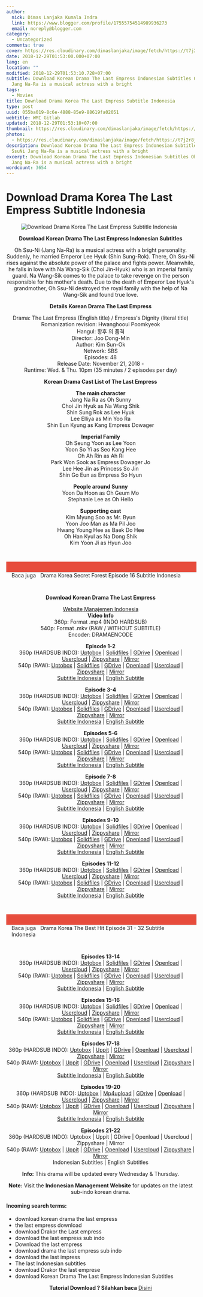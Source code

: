 ```yaml
---
author:
  nick: Dimas Lanjaka Kumala Indra
  link: https://www.blogger.com/profile/17555754514989936273
  email: noreply@blogger.com
category:
  - Uncategorized
comments: true
cover: https://res.cloudinary.com/dimaslanjaka/image/fetch/https://t7j2r8j8.stackpathcdn.com/wp-content/uploads/2018/11/Download-Drama-Korea-The-Last-Empress-Subtitle-Indonesia-678x381.jpg
date: 2018-12-29T01:53:00.000+07:00
lang: en
location: ""
modified: 2018-12-29T01:53:10.728+07:00
subtitle: Download Korean Drama The Last Empress Indonesian Subtitles Oh SsuNi
  Jang Na-Ra is a musical actress with a bright
tags:
  - Movies
title: Download Drama Korea The Last Empress Subtitle Indonesia
type: post
uuid: 055ba019-8c6e-4888-85e9-88619fa02051
webtitle: WMI Gitlab
updated: 2018-12-29T01:53:10+07:00
thumbnail: https://res.cloudinary.com/dimaslanjaka/image/fetch/https://t7j2r8j8.stackpathcdn.com/wp-content/uploads/2018/11/Download-Drama-Korea-The-Last-Empress-Subtitle-Indonesia-678x381.jpg
photos:
  - https://res.cloudinary.com/dimaslanjaka/image/fetch/https://t7j2r8j8.stackpathcdn.com/wp-content/uploads/2018/11/Download-Drama-Korea-The-Last-Empress-Subtitle-Indonesia-678x381.jpg
description: Download Korean Drama The Last Empress Indonesian Subtitles Oh
  SsuNi Jang Na-Ra is a musical actress with a bright
excerpt: Download Korean Drama The Last Empress Indonesian Subtitles Oh SsuNi
  Jang Na-Ra is a musical actress with a bright
wordcount: 3654
---
```


<h1 for="title" class="notranslate">Download Drama Korea The Last Empress Subtitle Indonesia</h1>  <div>  <div class="entry-content clearfix">  <figure class="entry-thumbnail"><img src="https://res.cloudinary.com/dimaslanjaka/image/fetch/https://t7j2r8j8.stackpathcdn.com/wp-content/uploads/2018/11/Download-Drama-Korea-The-Last-Empress-Subtitle-Indonesia-678x381.jpg" alt="Download Drama Korea The Last Empress Subtitle Indonesia" title="Download Korean Drama The Last Empress Indonesian Subtitles" class="notranslate"></figure><p style="text-align: center;"> <span class="notranslate"> <strong>Download Korean Drama The Last Empress Indonesian Subtitles</strong></span> </p>  <p style="text-align: center;"> <span class="notranslate"> Oh Ssu-Ni (Jang Na-Ra) is a musical actress with a bright personality.</span> <span class="notranslate"> Suddenly, he married Emperor Lee Hyuk (Shin Sung-Rok).</span> <span class="notranslate"> There, Oh Ssu-Ni rises against the absolute power of the palace and fights power.</span> <span class="notranslate"> Meanwhile, he falls in love with Na Wang-Sik (Choi Jin-Hyuk) who is an imperial family guard.</span> <span class="notranslate"> Na Wang-Sik comes to the palace to take revenge on the person responsible for his mother's death.</span> <span class="notranslate"> Due to the death of Emperor Lee Hyuk's grandmother, Oh Ssu-Ni destroyed the royal family with the help of Na Wang-Sik and found true love.</span> </p>  <p style="text-align: center;"> <span class="notranslate"> <strong>Details Korean Drama The Last Empress</strong></span> </p>  <p style="text-align: center;"> <span class="notranslate"> Drama: The Last Empress (English title) / Empress's Dignity (literal title)</span> <br><span class="notranslate"> Romanization revision: Hwanghooui Poomkyeok</span> <br><span class="notranslate"> Hangul: 황후 의 품격</span> <br><span class="notranslate"> Director: Joo Dong-Min</span> <br><span class="notranslate"> Author: Kim Sun-Ok</span> <br><span class="notranslate"> Network: SBS</span> <br><span class="notranslate"> Episodes: 48</span> <br><span class="notranslate"> Release Date: November 21, 2018 -</span> <br><span class="notranslate"> Runtime: Wed.</span> <span class="notranslate"> &amp; Thu.</span> <span class="notranslate"> 10pm (35 minutes / 2 episodes per day)</span> </p>  <p style="text-align: center;"> <span class="notranslate"> <strong>Korean Drama Cast List of The Last Empress</strong></span> </p>  <p style="text-align: center;"> <span class="notranslate"> <strong>The main character</strong></span> <br><span class="notranslate"> Jang Na Ra as Oh Sunny</span> <br><span class="notranslate"> Choi Jin Hyuk as Na Wang Shik</span> <br><span class="notranslate"> Shin Sung Rok as Lee Hyuk</span> <br><span class="notranslate"> Lee Elliya as Min Yoo Ra</span> <br><span class="notranslate"> Shin Eun Kyung as Kang Empress Dowager</span> </p>  <p style="text-align: center;"> <span class="notranslate"> <strong>Imperial Family</strong></span> <br><span class="notranslate"> Oh Seung Yoon as Lee Yoon</span> <br><span class="notranslate"> Yoon So Yi as Seo Kang Hee</span> <br><span class="notranslate"> Oh Ah Rin as Ah Ri</span> <br><span class="notranslate"> Park Won Sook as Empress Dowager Jo</span> <br><span class="notranslate"> Lee Hee Jin as Princess So Jin</span> <br><span class="notranslate"> Shin Go Eun as Empress So Hyun</span> </p>  <p style="text-align: center;"> <span class="notranslate"> <strong>People around Sunny</strong></span> <br><span class="notranslate"> Yoon Da Hoon as Oh Geum Mo</span> <br><span class="notranslate"> Stephanie Lee as Oh Hello</span> </p>  <p style="text-align: center;"> <span class="notranslate"> <strong>Supporting cast</strong></span> <br><span class="notranslate"> Kim Myung Soo as Mr. Byun</span> <br><span class="notranslate"> Yoon Joo Man as Ma Pil Joo</span> <br><span class="notranslate"> Hwang Young Hee as Baek Do Hee</span> <br><span class="notranslate"> Oh Han Kyul as Na Dong Shik</span> <br><span class="notranslate"> Kim Yoon Ji as Hyun Joo</span> </p>  <div style="clear:both; margin-top:3em; margin-bottom:3em;" class="notranslate"> <a href="//webmanajemen.com/page/safelink.html?url=aHR0cHM6Ly93ZWItbWFuYWplbWVuLmJsb2dzcG90LmNvbS9wL3NlYXJjaC5odG1sP3E9ZHJhbWElMjBrb3JlYSUyMHNlY3JldCUyMGZvcmVzdA==" target="_blank" class="notranslate u6d2f4d93ee3c97fb61f90dcb6b7e2423" data-wpel-link="internal" rel="nofollow noopener"></a> <style>.u6d2f4d93ee3c97fb61f90dcb6b7e2423{padding:0;margin:0;padding-top:1em!important;padding-bottom:1em!important;width:100%;display:block;font-weight:700;background-color:#E74C3C;border:0!important;border-left:4px solid #E74C3C!important;box-shadow:0 1px 2px rgba(0,0,0,.17);-moz-box-shadow:0 1px 2px rgba(0,0,0,.17);-o-box-shadow:0 1px 2px rgba(0,0,0,.17);-webkit-box-shadow:0 1px 2px rgba(0,0,0,.17);text-decoration:none}.u6d2f4d93ee3c97fb61f90dcb6b7e2423:active,.u6d2f4d93ee3c97fb61f90dcb6b7e2423:hover{opacity:1;transition:opacity 250ms;webkit-transition:opacity 250ms;text-decoration:none}.u6d2f4d93ee3c97fb61f90dcb6b7e2423{transition:background-color 250ms;webkit-transition:background-color 250ms;opacity:1;transition:opacity 250ms;webkit-transition:opacity 250ms}.u6d2f4d93ee3c97fb61f90dcb6b7e2423 .ctaText{font-weight:700;color:#000;text-decoration:none;font-size:16px}.u6d2f4d93ee3c97fb61f90dcb6b7e2423 .postTitle{color:#ECF0F1;text-decoration:underline!important;font-size:16px}.u6d2f4d93ee3c97fb61f90dcb6b7e2423:hover .postTitle{text-decoration:underline!important}</style>  <div style="padding-left:1em; padding-right:1em;" class="notranslate"> <span class="notranslate ctaText">Baca juga</span> &nbsp; <span class="notranslate postTitle">Drama Korea Secret Forest Episode 16 Subtitle Indonesia</span> </div>  </div>  <p style="text-align: center;"> <span class="notranslate"> <strong>Download Korean Drama The Last Empress</strong></span> </p>  <p style="text-align: center;"> <a href="//webmanajemen.com/page/safelink.html?url=aHR0cHM6Ly93ZWItbWFuYWplbWVuLmJsb2dzcG90LmNvbS9wL3NlYXJjaC5odG1sP3E9" data-wpel-link="internal" class="notranslate" target="_blank" rel="nofollow noopener">Website Manajemen Indonesia</a> <br><span class="notranslate"> <strong>Video Info</strong></span> <br><span class="notranslate"> 360p: Format .mp4 (INDO HARDSUB)</span> <br><span class="notranslate"> 540p: Format .mkv (RAW / WITHOUT SUBTITLE)</span> <br><span class="notranslate"> Encoder: DRAMAENCODE</span> </p>  <p style="text-align: center;"> <span class="notranslate"> <strong>Episode 1-2</strong></span> <strong><br></strong> <span class="notranslate"> 360p (HARDSUB INDO): <a href="//webmanajemen.com/page/safelink.html?url=aHR0cHM6Ly91cHRvYm94LmNvbS8ycThzcDh5cTcwcjQ=" data-wpel-link="external" target="_blank" rel="nofollow noopener" class="notranslate">Uptobox</a> |</span> <span class="notranslate"> <a href="//webmanajemen.com/page/safelink.html?url=aHR0cDovL3d3dy5zb2xpZGZpbGVzLmNvbS92L05hamFrM0JZM01aWjc=" data-wpel-link="external" target="_blank" rel="nofollow noopener" class="notranslate">Solidfiles</a> |</span> <span class="notranslate"> <a href="//webmanajemen.com/page/safelink.html?url=aHR0cHM6Ly9kcml2ZS5nb29nbGUuY29tL3VjP2lkPTFrZllVUlIzcy1UTURkNjIxZWpaTjNOdDc0Nkp1NG9xaCZleHBvcnQ9ZG93bmxvYWQ=" data-wpel-link="external" target="_blank" rel="nofollow noopener" class="notranslate">GDrive</a> |</span> <span class="notranslate"> <a href="" data-wpel-link="external" target="_blank" rel="nofollow noopener noreferrer" class="notranslate">Openload</a> |</span> <span class="notranslate"> <a href="//webmanajemen.com/page/safelink.html?url=aHR0cHM6Ly91c2Vyc2Nsb3VkLmNvbS95bWRwZWhjMXNzNWQ=" data-wpel-link="external" target="_blank" rel="nofollow noopener" class="notranslate">Usercloud</a> |</span> <span class="notranslate"> <a href="//webmanajemen.com/page/safelink.html?url=aHR0cHM6Ly93d3c2OC56aXBweXNoYXJlLmNvbS92LzNJUWR2RnF5L2ZpbGUuaHRtbA==" data-wpel-link="external" target="_blank" rel="nofollow noopener" class="notranslate">Zippyshare</a> |</span> <a href="//webmanajemen.com/page/safelink.html?url=aHR0cHM6Ly9taXJyb3JhY2UuY29tL20vMjl1OXg=" data-wpel-link="external" target="_blank" rel="nofollow noopener" class="notranslate">Mirror</a> <br><span class="notranslate"> 540p (RAW): <a href="//webmanajemen.com/page/safelink.html?url=aHR0cHM6Ly91cHRvYm94LmNvbS92eG5jNG0xYno5bWM=" data-wpel-link="external" target="_blank" rel="nofollow noopener" class="notranslate">Uptobox</a> |</span> <span class="notranslate"> <a href="//webmanajemen.com/page/safelink.html?url=aHR0cDovL3d3dy5zb2xpZGZpbGVzLmNvbS92LzJHWnI3eWF4TndwREs=" data-wpel-link="external" target="_blank" rel="nofollow noopener" class="notranslate">Solidfiles</a> |</span> <span class="notranslate"> <a href="//webmanajemen.com/page/safelink.html?url=aHR0cHM6Ly9kcml2ZS5nb29nbGUuY29tL3VjP2lkPTFBV0JFTzR5d1pQVjVWcW9QNTZQVnhWWFBMeS0wMG80TiZleHBvcnQ9ZG93bmxvYWQ=" data-wpel-link="external" target="_blank" rel="nofollow noopener" class="notranslate">GDrive</a> |</span> <span class="notranslate"> <a href="" data-wpel-link="external" target="_blank" rel="nofollow noopener noreferrer" class="notranslate">Openload</a> |</span> <span class="notranslate"> <a href="//webmanajemen.com/page/safelink.html?url=aHR0cHM6Ly91c2Vyc2Nsb3VkLmNvbS9wemg5eGM5eXhzMmo=" data-wpel-link="external" target="_blank" rel="nofollow noopener" class="notranslate">Usercloud</a> |</span> <span class="notranslate"> <a href="//webmanajemen.com/page/safelink.html?url=aHR0cHM6Ly93d3c1NC56aXBweXNoYXJlLmNvbS92L05EWEVJd1Q0L2ZpbGUuaHRtbA==" data-wpel-link="external" target="_blank" rel="nofollow noopener" class="notranslate">Zippyshare</a> |</span> <a href="//webmanajemen.com/page/safelink.html?url=aHR0cHM6Ly9taXJyb3JhY2UuY29tL20vMlBxcm8=" data-wpel-link="external" target="_blank" rel="nofollow noopener" class="notranslate">Mirror</a> <br><span class="notranslate"> <a href="//webmanajemen.com/page/safelink.html?url=aHR0cHM6Ly9zdWJzY2VuZS5jb20vc3VidGl0bGVzL3RoZS1sYXN0LWVtcHJlc3MtZW1wcmVzcy1kaWduaXR5LWh3YW5naG9vdWktcG9vbWt5ZW9rL2luZG9uZXNpYW4vMTg4NjIzNg==" data-wpel-link="external" target="_blank" rel="nofollow noopener" class="notranslate">Subtitle Indonesia</a> |</span> <a href="//webmanajemen.com/page/safelink.html?url=aHR0cHM6Ly9zdWJzY2VuZS5jb20vc3VidGl0bGVzL3RoZS1sYXN0LWVtcHJlc3MtZW1wcmVzcy1kaWduaXR5LWh3YW5naG9vdWktcG9vbWt5ZW9rL2VuZ2xpc2gvMTg4NTkzOQ==" data-wpel-link="external" target="_blank" rel="nofollow noopener" class="notranslate">English Subtitle</a> </p>  <p style="text-align: center;"> <span class="notranslate"> <strong>Episode 3-4</strong></span> <strong><br></strong> <span class="notranslate"> 360p (HARDSUB INDO): <a href="//webmanajemen.com/page/safelink.html?url=aHR0cHM6Ly91cHRvYm94LmNvbS9lZW13ZDV0NXBuanA=" data-wpel-link="external" target="_blank" rel="nofollow noopener" class="notranslate">Uptobox</a> |</span> <span class="notranslate"> <a href="//webmanajemen.com/page/safelink.html?url=aHR0cDovL3d3dy5zb2xpZGZpbGVzLmNvbS92L1ZCNEtkZFpwNEJnNGo=" data-wpel-link="external" target="_blank" rel="nofollow noopener" class="notranslate">Solidfiles</a> |</span> <span class="notranslate"> <a href="//webmanajemen.com/page/safelink.html?url=aHR0cHM6Ly9kcml2ZS5nb29nbGUuY29tL3VjP2lkPTFHS015QVlHS21PQk90U0dFazNQR2xFdEhLUUx3czltRiZleHBvcnQ9ZG93bmxvYWQ=" data-wpel-link="external" target="_blank" rel="nofollow noopener" class="notranslate">GDrive</a> |</span> <span class="notranslate"> <a href="" data-wpel-link="external" target="_blank" rel="nofollow noopener noreferrer" class="notranslate">Openload</a> |</span> <span class="notranslate"> <a href="//webmanajemen.com/page/safelink.html?url=aHR0cHM6Ly91c2Vyc2Nsb3VkLmNvbS9uZWc3ZG1tZXMwdm0=" data-wpel-link="external" target="_blank" rel="nofollow noopener" class="notranslate">Usercloud</a> |</span> <span class="notranslate"> <a href="//webmanajemen.com/page/safelink.html?url=aHR0cHM6Ly93d3c1Ni56aXBweXNoYXJlLmNvbS92L0dIREl5cUV4L2ZpbGUuaHRtbA==" data-wpel-link="external" target="_blank" rel="nofollow noopener" class="notranslate">Zippyshare</a> |</span> <a href="//webmanajemen.com/page/safelink.html?url=aHR0cHM6Ly9taXJyb3JhY2UuY29tL20vMXR4M3Y=" data-wpel-link="external" target="_blank" rel="nofollow noopener" class="notranslate">Mirror</a> <br><span class="notranslate"> 540p (RAW): <a href="//webmanajemen.com/page/safelink.html?url=aHR0cHM6Ly91cHRvYm94LmNvbS95dmtjamdwdmhraTI=" data-wpel-link="external" target="_blank" rel="nofollow noopener" class="notranslate">Uptobox</a> |</span> <span class="notranslate"> <a href="//webmanajemen.com/page/safelink.html?url=aHR0cDovL3d3dy5zb2xpZGZpbGVzLmNvbS92L1JLaktQbXFnYVZQR1k=" data-wpel-link="external" target="_blank" rel="nofollow noopener" class="notranslate">Solidfiles</a> |</span> <span class="notranslate"> <a href="//webmanajemen.com/page/safelink.html?url=aHR0cHM6Ly9kcml2ZS5nb29nbGUuY29tL3VjP2lkPTFCNGNmSmJjeEtSWVZyX3pKSlphTDNLcU91dV9ZdWVEYiZleHBvcnQ9ZG93bmxvYWQ=" data-wpel-link="external" target="_blank" rel="nofollow noopener" class="notranslate">GDrive</a> |</span> <span class="notranslate"> <a href="" data-wpel-link="external" target="_blank" rel="nofollow noopener noreferrer" class="notranslate">Openload</a> |</span> <span class="notranslate"> <a href="//webmanajemen.com/page/safelink.html?url=aHR0cHM6Ly91c2Vyc2Nsb3VkLmNvbS8wdjh4MHV4Y3Jtb2s=" data-wpel-link="external" target="_blank" rel="nofollow noopener" class="notranslate">Usercloud</a> |</span> <span class="notranslate"> <a href="//webmanajemen.com/page/safelink.html?url=aHR0cHM6Ly93d3c4Ni56aXBweXNoYXJlLmNvbS92L1JvNzhLTmtYL2ZpbGUuaHRtbA==" data-wpel-link="external" target="_blank" rel="nofollow noopener" class="notranslate">Zippyshare</a> |</span> <a href="//webmanajemen.com/page/safelink.html?url=aHR0cHM6Ly9taXJyb3JhY2UuY29tL20vMjl1NWY=" data-wpel-link="external" target="_blank" rel="nofollow noopener" class="notranslate">Mirror</a> <br><span class="notranslate"> <a href="//webmanajemen.com/page/safelink.html?url=aHR0cHM6Ly9zdWJzY2VuZS5jb20vc3VidGl0bGVzL3RoZS1sYXN0LWVtcHJlc3MtZW1wcmVzcy1kaWduaXR5LWh3YW5naG9vdWktcG9vbWt5ZW9rL2luZG9uZXNpYW4vMTg4NjgwOA==" data-wpel-link="external" target="_blank" rel="nofollow noopener" class="notranslate">Subtitle Indonesia</a> |</span> <a href="//webmanajemen.com/page/safelink.html?url=aHR0cHM6Ly9zdWJzY2VuZS5jb20vc3VidGl0bGVzL3RoZS1sYXN0LWVtcHJlc3MtZW1wcmVzcy1kaWduaXR5LWh3YW5naG9vdWktcG9vbWt5ZW9rL2VuZ2xpc2gvMTg4NjQ3MQ==" data-wpel-link="external" target="_blank" rel="nofollow noopener" class="notranslate">English Subtitle</a> </p>  <p style="text-align: center;"> <span class="notranslate"> <strong>Episodes 5-6</strong></span> <strong><br></strong> <span class="notranslate"> 360p (HARDSUB INDO): <a href="//webmanajemen.com/page/safelink.html?url=aHR0cHM6Ly91cHRvYm94LmNvbS9ubTllazY2aTc0NGM=" data-wpel-link="external" target="_blank" rel="nofollow noopener" class="notranslate">Uptobox</a> |</span> <span class="notranslate"> <a href="//webmanajemen.com/page/safelink.html?url=aHR0cDovL3d3dy5zb2xpZGZpbGVzLmNvbS92L0Fud1Y1ODUzYTZNM0Q=" data-wpel-link="external" target="_blank" rel="nofollow noopener" class="notranslate">Solidfiles</a> |</span> <span class="notranslate"> <a href="//webmanajemen.com/page/safelink.html?url=aHR0cHM6Ly9kcml2ZS5nb29nbGUuY29tL3VjP2lkPTFIaC1sSW9jbGktdnRuSjB1aUZONDR1a1dPN3BfMTlNbSZleHBvcnQ9ZG93bmxvYWQ=" data-wpel-link="external" target="_blank" rel="nofollow noopener" class="notranslate">GDrive</a> |</span> <span class="notranslate"> <a href="" data-wpel-link="external" target="_blank" rel="nofollow noopener noreferrer" class="notranslate">Openload</a> |</span> <span class="notranslate"> <a href="//webmanajemen.com/page/safelink.html?url=aHR0cHM6Ly91c2Vyc2Nsb3VkLmNvbS9tdnFxa2RtMHA4aWY=" data-wpel-link="external" target="_blank" rel="nofollow noopener" class="notranslate">Usercloud</a> |</span> <span class="notranslate"> <a href="//webmanajemen.com/page/safelink.html?url=aHR0cHM6Ly93d3c2Mi56aXBweXNoYXJlLmNvbS92L0lseVpVempPL2ZpbGUuaHRtbA==" data-wpel-link="external" target="_blank" rel="nofollow noopener" class="notranslate">Zippyshare</a> |</span> <a href="//webmanajemen.com/page/safelink.html?url=aHR0cHM6Ly9taXJyb3JhY2UuY29tL20vNFJxNUM=" data-wpel-link="external" target="_blank" rel="nofollow noopener" class="notranslate">Mirror</a> <br><span class="notranslate"> 540p (RAW): <a href="//webmanajemen.com/page/safelink.html?url=aHR0cHM6Ly91cHRvYm94LmNvbS9oenB2dWY1a2VvcW0=" data-wpel-link="external" target="_blank" rel="nofollow noopener" class="notranslate">Uptobox</a> |</span> <span class="notranslate"> <a href="//webmanajemen.com/page/safelink.html?url=aHR0cDovL3d3dy5zb2xpZGZpbGVzLmNvbS92L2U4UmVMWmU1YWtENUI=" data-wpel-link="external" target="_blank" rel="nofollow noopener" class="notranslate">Solidfiles</a> |</span> <span class="notranslate"> <a href="//webmanajemen.com/page/safelink.html?url=aHR0cHM6Ly9kcml2ZS5nb29nbGUuY29tL3VjP2lkPTFYZWZTT0NoSThwWVRIT3R4RUN2UlZJdW1YcS1KV2hlaCZleHBvcnQ9ZG93bmxvYWQ=" data-wpel-link="external" target="_blank" rel="nofollow noopener" class="notranslate">GDrive</a> |</span> <span class="notranslate"> <a href="" data-wpel-link="external" target="_blank" rel="nofollow noopener noreferrer" class="notranslate">Openload</a> |</span> <span class="notranslate"> <a href="//webmanajemen.com/page/safelink.html?url=aHR0cHM6Ly91c2Vyc2Nsb3VkLmNvbS85bjA0YmIzeWV5Nm4=" data-wpel-link="external" target="_blank" rel="nofollow noopener" class="notranslate">Usercloud</a> |</span> <span class="notranslate"> <a href="//webmanajemen.com/page/safelink.html?url=aHR0cHM6Ly93d3cyMy56aXBweXNoYXJlLmNvbS92L3RFcFhnZVE4L2ZpbGUuaHRtbA==" data-wpel-link="external" target="_blank" rel="nofollow noopener" class="notranslate">Zippyshare</a> |</span> <a href="//webmanajemen.com/page/safelink.html?url=aHR0cHM6Ly9taXJyb3JhY2UuY29tL20vM3Z1aGc=" data-wpel-link="external" target="_blank" rel="nofollow noopener" class="notranslate">Mirror</a> <br><span class="notranslate"> <a href="//webmanajemen.com/page/safelink.html?url=aHR0cHM6Ly9zdWJzY2VuZS5jb20vc3VidGl0bGVzL3RoZS1sYXN0LWVtcHJlc3MtZW1wcmVzcy1kaWduaXR5LWh3YW5naG9vdWktcG9vbWt5ZW9rL2luZG9uZXNpYW4vMTg5MDI0OQ==" data-wpel-link="external" target="_blank" rel="nofollow noopener" class="notranslate">Subtitle Indonesia</a> |</span> <a href="//webmanajemen.com/page/safelink.html?url=aHR0cHM6Ly9zdWJzY2VuZS5jb20vc3VidGl0bGVzL3RoZS1sYXN0LWVtcHJlc3MtZW1wcmVzcy1kaWduaXR5LWh3YW5naG9vdWktcG9vbWt5ZW9rL2VuZ2xpc2gvMTg4OTk2OQ==" data-wpel-link="external" target="_blank" rel="nofollow noopener" class="notranslate">English Subtitle</a> </p>  <p style="text-align: center;"> <span class="notranslate"> <strong>Episode 7-8</strong></span> <strong><br></strong> <span class="notranslate"> 360p (HARDSUB INDO): <a href="//webmanajemen.com/page/safelink.html?url=aHR0cHM6Ly91cHRvYm94LmNvbS85bWlsOXRndnQ5MTA=" data-wpel-link="external" target="_blank" rel="nofollow noopener" class="notranslate">Uptobox</a> |</span> <span class="notranslate"> <a href="//webmanajemen.com/page/safelink.html?url=aHR0cDovL3d3dy5zb2xpZGZpbGVzLmNvbS92L3ZEcGR5QVhldmVuTHo=" data-wpel-link="external" target="_blank" rel="nofollow noopener" class="notranslate">Solidfiles</a> |</span> <span class="notranslate"> <a href="//webmanajemen.com/page/safelink.html?url=aHR0cHM6Ly9kcml2ZS5nb29nbGUuY29tL3VjP2lkPTFJVVZaSUJyQjVfVEpZZnZJYTBpWUczTFV4OXFCR1Z5eiZleHBvcnQ9ZG93bmxvYWQ=" data-wpel-link="external" target="_blank" rel="nofollow noopener" class="notranslate">GDrive</a> |</span> <span class="notranslate"> <a href="" data-wpel-link="external" target="_blank" rel="nofollow noopener noreferrer" class="notranslate">Openload</a> |</span> <span class="notranslate"> <a href="//webmanajemen.com/page/safelink.html?url=aHR0cHM6Ly91c2Vyc2Nsb3VkLmNvbS9uY3B4emlsNnBvMzE=" data-wpel-link="external" target="_blank" rel="nofollow noopener" class="notranslate">Usercloud</a> |</span> <span class="notranslate"> <a href="//webmanajemen.com/page/safelink.html?url=aHR0cHM6Ly93d3c0LnppcHB5c2hhcmUuY29tL3YvQ2owZk1iTG4vZmlsZS5odG1s" data-wpel-link="external" target="_blank" rel="nofollow noopener" class="notranslate">Zippyshare</a> |</span> <a href="//webmanajemen.com/page/safelink.html?url=aHR0cHM6Ly9taXJyb3JhY2UuY29tL20vNGJ0NWc=" data-wpel-link="external" target="_blank" rel="nofollow noopener" class="notranslate">Mirror</a> <br><span class="notranslate"> 540p (RAW): <a href="//webmanajemen.com/page/safelink.html?url=aHR0cHM6Ly91cHRvYm94LmNvbS9jcW81eGx1ODN6eWQ=" data-wpel-link="external" target="_blank" rel="nofollow noopener" class="notranslate">Uptobox</a> |</span> <span class="notranslate"> <a href="//webmanajemen.com/page/safelink.html?url=aHR0cDovL3d3dy5zb2xpZGZpbGVzLmNvbS92LzNQTXY1eXJaenc4ckw=" data-wpel-link="external" target="_blank" rel="nofollow noopener" class="notranslate">Solidfiles</a> |</span> <span class="notranslate"> <a href="//webmanajemen.com/page/safelink.html?url=aHR0cHM6Ly9kcml2ZS5nb29nbGUuY29tL3VjP2lkPTFPQUZCZUtrNzlYZlpmTGQtbTZXTWsyMHVPRzNwOTNSciZleHBvcnQ9ZG93bmxvYWQ=" data-wpel-link="external" target="_blank" rel="nofollow noopener" class="notranslate">GDrive</a> |</span> <span class="notranslate"> <a href="" data-wpel-link="external" target="_blank" rel="nofollow noopener noreferrer" class="notranslate">Openload</a> |</span> <span class="notranslate"> <a href="//webmanajemen.com/page/safelink.html?url=aHR0cHM6Ly91c2Vyc2Nsb3VkLmNvbS83d3FqcXBlbDJiZmI=" data-wpel-link="external" target="_blank" rel="nofollow noopener" class="notranslate">Usercloud</a> |</span> <span class="notranslate"> <a href="//webmanajemen.com/page/safelink.html?url=aHR0cHM6Ly93d3czNi56aXBweXNoYXJlLmNvbS92L1pSNHZCdmRiL2ZpbGUuaHRtbA==" data-wpel-link="external" target="_blank" rel="nofollow noopener" class="notranslate">Zippyshare</a> |</span> <a href="//webmanajemen.com/page/safelink.html?url=aHR0cHM6Ly9taXJyb3JhY2UuY29tL20vNGJzQTE=" data-wpel-link="external" target="_blank" rel="nofollow noopener" class="notranslate">Mirror</a> <br><span class="notranslate"> <a href="//webmanajemen.com/page/safelink.html?url=aHR0cHM6Ly9zdWJzY2VuZS5jb20vc3VidGl0bGVzL3RoZS1sYXN0LWVtcHJlc3MtZW1wcmVzcy1kaWduaXR5LWh3YW5naG9vdWktcG9vbWt5ZW9rL2luZG9uZXNpYW4vMTg5MDg0Mg==" data-wpel-link="external" target="_blank" rel="nofollow noopener" class="notranslate">Subtitle Indonesia</a> |</span> <a href="//webmanajemen.com/page/safelink.html?url=aHR0cHM6Ly9zdWJzY2VuZS5jb20vc3VidGl0bGVzL3RoZS1sYXN0LWVtcHJlc3MtZW1wcmVzcy1kaWduaXR5LWh3YW5naG9vdWktcG9vbWt5ZW9rL2VuZ2xpc2gvMTg5MDUyNw==" data-wpel-link="external" target="_blank" rel="nofollow noopener" class="notranslate">English Subtitle</a> </p>  <p style="text-align: center;"> <span class="notranslate"> <strong>Episodes 9-10</strong></span> <strong><br></strong> <span class="notranslate"> 360p (HARDSUB INDO): <a href="//webmanajemen.com/page/safelink.html?url=aHR0cHM6Ly91cHRvYm94LmNvbS9mN2JyMDAxZWZubDI=" data-wpel-link="external" target="_blank" rel="nofollow noopener" class="notranslate">Uptobox</a> |</span> <span class="notranslate"> <a href="//webmanajemen.com/page/safelink.html?url=aHR0cDovL3d3dy5zb2xpZGZpbGVzLmNvbS92L0dHR05OR0FOR3hqQks=" data-wpel-link="external" target="_blank" rel="nofollow noopener" class="notranslate">Solidfiles</a> |</span> <span class="notranslate"> <a href="//webmanajemen.com/page/safelink.html?url=aHR0cHM6Ly9kcml2ZS5nb29nbGUuY29tL3VjP2lkPTExRXBOMV81N2Yyb1lZYXFsTE1LbTNFd1Y1U3BHOXhqUCZleHBvcnQ9ZG93bmxvYWQ=" data-wpel-link="external" target="_blank" rel="nofollow noopener" class="notranslate">GDrive</a> |</span> <span class="notranslate"> <a href="" data-wpel-link="external" target="_blank" rel="nofollow noopener noreferrer" class="notranslate">Openload</a> |</span> <span class="notranslate"> <a href="//webmanajemen.com/page/safelink.html?url=aHR0cHM6Ly91c2Vyc2Nsb3VkLmNvbS8zcXRvOGx4ZmE5ZnQ=" data-wpel-link="external" target="_blank" rel="nofollow noopener" class="notranslate">Usercloud</a> |</span> <span class="notranslate"> <a href="//webmanajemen.com/page/safelink.html?url=aHR0cHM6Ly93d3cxMy56aXBweXNoYXJlLmNvbS92L285QWNHN1VQL2ZpbGUuaHRtbA==" data-wpel-link="external" target="_blank" rel="nofollow noopener" class="notranslate">Zippyshare</a> |</span> <a href="//webmanajemen.com/page/safelink.html?url=aHR0cHM6Ly9taXJyb3JhY2UuY29tL20vNGJ5Yng=" data-wpel-link="external" target="_blank" rel="nofollow noopener" class="notranslate">Mirror</a> <br><span class="notranslate"> 540p (RAW): <a href="//webmanajemen.com/page/safelink.html?url=aHR0cHM6Ly91cHRvYm94LmNvbS9ieDBzZHkzbm9nMmk=" data-wpel-link="external" target="_blank" rel="nofollow noopener" class="notranslate">Uptobox</a> |</span> <span class="notranslate"> <a href="//webmanajemen.com/page/safelink.html?url=aHR0cDovL3d3dy5zb2xpZGZpbGVzLmNvbS92L1pRUVJqZHdWcGphM2Q=" data-wpel-link="external" target="_blank" rel="nofollow noopener" class="notranslate">Solidfiles</a> |</span> <span class="notranslate"> <a href="//webmanajemen.com/page/safelink.html?url=aHR0cHM6Ly9kcml2ZS5nb29nbGUuY29tL3VjP2lkPTE5LXJmY1JkQ3pvVEpCZlB4eDZyd3lfM09mM3lMMWl0USZleHBvcnQ9ZG93bmxvYWQ=" data-wpel-link="external" target="_blank" rel="nofollow noopener" class="notranslate">GDrive</a> |</span> <span class="notranslate"> <a href="" data-wpel-link="external" target="_blank" rel="nofollow noopener noreferrer" class="notranslate">Openload</a> |</span> <span class="notranslate"> <a href="//webmanajemen.com/page/safelink.html?url=aHR0cHM6Ly91c2Vyc2Nsb3VkLmNvbS91amVvd3kyd29va3c=" data-wpel-link="external" target="_blank" rel="nofollow noopener" class="notranslate">Usercloud</a> |</span> <span class="notranslate"> <a href="//webmanajemen.com/page/safelink.html?url=aHR0cHM6Ly93d3c5OS56aXBweXNoYXJlLmNvbS92L3ZEejJZdk5WL2ZpbGUuaHRtbA==" data-wpel-link="external" target="_blank" rel="nofollow noopener" class="notranslate">Zippyshare</a> |</span> <a href="//webmanajemen.com/page/safelink.html?url=aHR0cHM6Ly9taXJyb3JhY2UuY29tL20vM3ZBMXg=" data-wpel-link="external" target="_blank" rel="nofollow noopener" class="notranslate">Mirror</a> <br><span class="notranslate"> <a href="//webmanajemen.com/page/safelink.html?url=aHR0cHM6Ly9zdWJzY2VuZS5jb20vc3VidGl0bGVzL3RoZS1sYXN0LWVtcHJlc3MtZW1wcmVzcy1kaWduaXR5LWh3YW5naG9vdWktcG9vbWt5ZW9rL2luZG9uZXNpYW4vMTg5NDEzMQ==" data-wpel-link="external" target="_blank" rel="nofollow noopener" class="notranslate">Subtitle Indonesia</a> |</span> <a href="//webmanajemen.com/page/safelink.html?url=aHR0cHM6Ly9zdWJzY2VuZS5jb20vc3VidGl0bGVzL3RoZS1sYXN0LWVtcHJlc3MtZW1wcmVzcy1kaWduaXR5LWh3YW5naG9vdWktcG9vbWt5ZW9rL2VuZ2xpc2gvMTg5MzkwOQ==" data-wpel-link="external" target="_blank" rel="nofollow noopener" class="notranslate">English Subtitle</a> </p>  <p style="text-align: center;"> <span class="notranslate"> <strong>Episodes 11-12</strong></span> <strong><br></strong> <span class="notranslate"> 360p (HARDSUB INDO): <a href="//webmanajemen.com/page/safelink.html?url=aHR0cHM6Ly91cHRvYm94LmNvbS9taHkwcmd4MzgycGc=" data-wpel-link="external" target="_blank" rel="nofollow noopener" class="notranslate">Uptobox</a> |</span> <span class="notranslate"> <a href="//webmanajemen.com/page/safelink.html?url=aHR0cDovL3d3dy5zb2xpZGZpbGVzLmNvbS92L3I2Nms4MmdOd3JNQng=" data-wpel-link="external" target="_blank" rel="nofollow noopener" class="notranslate">Solidfiles</a> |</span> <span class="notranslate"> <a href="//webmanajemen.com/page/safelink.html?url=aHR0cHM6Ly9kcml2ZS5nb29nbGUuY29tL3VjP2lkPTF6bGExcnRQU1dtVTVWQjN6NGZpQXBQVDllcC1PS3ZLUiZleHBvcnQ9ZG93bmxvYWQ=" data-wpel-link="external" target="_blank" rel="nofollow noopener" class="notranslate">GDrive</a> |</span> <span class="notranslate"> <a href="" data-wpel-link="external" target="_blank" rel="nofollow noopener noreferrer" class="notranslate">Openload</a> |</span> <span class="notranslate"> <a href="//webmanajemen.com/page/safelink.html?url=aHR0cHM6Ly91c2Vyc2Nsb3VkLmNvbS9tcnMwZnU1aXRkaDQ=" data-wpel-link="external" target="_blank" rel="nofollow noopener" class="notranslate">Usercloud</a> |</span> <span class="notranslate"> <a href="//webmanajemen.com/page/safelink.html?url=aHR0cHM6Ly93d3cxMTUuemlwcHlzaGFyZS5jb20vdi8wRmtvNmk2ci9maWxlLmh0bWw=" data-wpel-link="external" target="_blank" rel="nofollow noopener" class="notranslate">Zippyshare</a> |</span> <a href="//webmanajemen.com/page/safelink.html?url=aHR0cHM6Ly9taXJyb3JhY2UuY29tL20vMlBFNjk=" data-wpel-link="external" target="_blank" rel="nofollow noopener" class="notranslate">Mirror</a> <br><span class="notranslate"> 540p (RAW): <a href="//webmanajemen.com/page/safelink.html?url=aHR0cHM6Ly91cHRvYm94LmNvbS92c3U2cXZkNXM4OTE=" data-wpel-link="external" target="_blank" rel="nofollow noopener" class="notranslate">Uptobox</a> |</span> <span class="notranslate"> <a href="//webmanajemen.com/page/safelink.html?url=aHR0cDovL3d3dy5zb2xpZGZpbGVzLmNvbS92L21YWGFrWnFuNDJwd1c=" data-wpel-link="external" target="_blank" rel="nofollow noopener" class="notranslate">Solidfiles</a> |</span> <span class="notranslate"> <a href="//webmanajemen.com/page/safelink.html?url=aHR0cHM6Ly9kcml2ZS5nb29nbGUuY29tL3VjP2lkPTFLVjFvQmFyVjBIVVRxQmdUR2lxQ1ZQeFNFSkZHWjJ6aiZleHBvcnQ9ZG93bmxvYWQ=" data-wpel-link="external" target="_blank" rel="nofollow noopener" class="notranslate">GDrive</a> |</span> <span class="notranslate"> <a href="" data-wpel-link="external" target="_blank" rel="nofollow noopener noreferrer" class="notranslate">Openload</a> |</span> <span class="notranslate"> <a href="//webmanajemen.com/page/safelink.html?url=aHR0cHM6Ly91c2Vyc2Nsb3VkLmNvbS9weXphaW9oNGdrb3k=" data-wpel-link="external" target="_blank" rel="nofollow noopener" class="notranslate">Usercloud</a> |</span> <span class="notranslate"> <a href="//webmanajemen.com/page/safelink.html?url=aHR0cHM6Ly93d3cxMDUuemlwcHlzaGFyZS5jb20vdi9OTVdod21XcS9maWxlLmh0bWw=" data-wpel-link="external" target="_blank" rel="nofollow noopener" class="notranslate">Zippyshare</a> |</span> <a href="//webmanajemen.com/page/safelink.html?url=aHR0cHM6Ly9taXJyb3JhY2UuY29tL20vNXh0OHg=" data-wpel-link="external" target="_blank" rel="nofollow noopener" class="notranslate">Mirror</a> <br><span class="notranslate"> <a href="//webmanajemen.com/page/safelink.html?url=aHR0cHM6Ly9zdWJzY2VuZS5jb20vc3VidGl0bGVzL3RoZS1sYXN0LWVtcHJlc3MtZW1wcmVzcy1kaWduaXR5LWh3YW5naG9vdWktcG9vbWt5ZW9rL2luZG9uZXNpYW4vMTg5NDYxMA==" data-wpel-link="external" target="_blank" rel="nofollow noopener" class="notranslate">Subtitle Indonesia</a> |</span> <a href="//webmanajemen.com/page/safelink.html?url=aHR0cHM6Ly9zdWJzY2VuZS5jb20vc3VidGl0bGVzL3RoZS1sYXN0LWVtcHJlc3MtZW1wcmVzcy1kaWduaXR5LWh3YW5naG9vdWktcG9vbWt5ZW9rL2VuZ2xpc2gvMTg5NDQyNQ==" data-wpel-link="external" target="_blank" rel="nofollow noopener" class="notranslate">English Subtitle</a> </p>  <div style="clear:both; margin-top:3em; margin-bottom:3em;" class="notranslate"> <a href="//webmanajemen.com/page/safelink.html?url=aHR0cHM6Ly93ZWItbWFuYWplbWVuLmJsb2dzcG90LmNvbS9wL3NlYXJjaC5odG1sP3E9ZHJhbWElMjBrb3JlYSUyMHRoZSUyMGJlc3QlMjBoaXQ=" target="_blank" class="notranslate u0dfbc1cc736fd29c9c42df4a1e85d307" data-wpel-link="internal" rel="nofollow noopener"></a> <style>.u0dfbc1cc736fd29c9c42df4a1e85d307{padding:0;margin:0;padding-top:1em!important;padding-bottom:1em!important;width:100%;display:block;font-weight:700;background-color:#E74C3C;border:0!important;border-left:4px solid #E74C3C!important;box-shadow:0 1px 2px rgba(0,0,0,.17);-moz-box-shadow:0 1px 2px rgba(0,0,0,.17);-o-box-shadow:0 1px 2px rgba(0,0,0,.17);-webkit-box-shadow:0 1px 2px rgba(0,0,0,.17);text-decoration:none}.u0dfbc1cc736fd29c9c42df4a1e85d307:active,.u0dfbc1cc736fd29c9c42df4a1e85d307:hover{opacity:1;transition:opacity 250ms;webkit-transition:opacity 250ms;text-decoration:none}.u0dfbc1cc736fd29c9c42df4a1e85d307{transition:background-color 250ms;webkit-transition:background-color 250ms;opacity:1;transition:opacity 250ms;webkit-transition:opacity 250ms}.u0dfbc1cc736fd29c9c42df4a1e85d307 .ctaText{font-weight:700;color:#000;text-decoration:none;font-size:16px}.u0dfbc1cc736fd29c9c42df4a1e85d307 .postTitle{color:#ECF0F1;text-decoration:underline!important;font-size:16px}.u0dfbc1cc736fd29c9c42df4a1e85d307:hover .postTitle{text-decoration:underline!important}</style>  <div style="padding-left:1em; padding-right:1em;" class="notranslate"> <span class="notranslate ctaText">Baca juga</span> &nbsp; <span class="notranslate postTitle">Drama Korea The Best Hit Episode 31 - 32 Subtitle Indonesia</span> </div>  </div>  <p style="text-align: center;"> <span class="notranslate"> <strong>Episodes 13-14</strong></span> <strong><br></strong> <span class="notranslate"> 360p (HARDSUB INDO): <a href="//webmanajemen.com/page/safelink.html?url=aHR0cHM6Ly91cHRvYm94LmNvbS9rZTNiYjB4NnF5bzA=" data-wpel-link="external" target="_blank" rel="nofollow noopener" class="notranslate">Uptobox</a> |</span> <span class="notranslate"> <a href="//webmanajemen.com/page/safelink.html?url=aHR0cDovL3d3dy5zb2xpZGZpbGVzLmNvbS92L3dSUmc0QVducWVMd1o=" data-wpel-link="external" target="_blank" rel="nofollow noopener" class="notranslate">Solidfiles</a> |</span> <span class="notranslate"> <a href="//webmanajemen.com/page/safelink.html?url=aHR0cHM6Ly9kcml2ZS5nb29nbGUuY29tL3VjP2lkPTFWMlR3cW41Q1cwel90S0ozVHo1RjdlSmdOcFdrTFY3NiZleHBvcnQ9ZG93bmxvYWQ=" data-wpel-link="external" target="_blank" rel="nofollow noopener" class="notranslate">GDrive</a> |</span> <span class="notranslate"> <a href="" data-wpel-link="external" target="_blank" rel="nofollow noopener noreferrer" class="notranslate">Openload</a> |</span> <span class="notranslate"> <a href="//webmanajemen.com/page/safelink.html?url=aHR0cHM6Ly91c2Vyc2Nsb3VkLmNvbS9scDV1cmk5eTBiYTk=" data-wpel-link="external" target="_blank" rel="nofollow noopener" class="notranslate">Usercloud</a> |</span> <span class="notranslate"> <a href="//webmanajemen.com/page/safelink.html?url=aHR0cHM6Ly93d3c5Mi56aXBweXNoYXJlLmNvbS92L01vWEJCS1FIL2ZpbGUuaHRtbA==" data-wpel-link="external" target="_blank" rel="nofollow noopener" class="notranslate">Zippyshare</a> |</span> <a href="//webmanajemen.com/page/safelink.html?url=aHR0cHM6Ly9taXJyb3JhY2UuY29tL20vNGJFYWc=" data-wpel-link="external" target="_blank" rel="nofollow noopener" class="notranslate">Mirror</a> <br><span class="notranslate"> 540p (RAW): <a href="//webmanajemen.com/page/safelink.html?url=aHR0cHM6Ly91cHRvYm94LmNvbS8xNGJ5OHdlM2tjNmY=" data-wpel-link="external" target="_blank" rel="nofollow noopener" class="notranslate">Uptobox</a> |</span> <span class="notranslate"> <a href="//webmanajemen.com/page/safelink.html?url=aHR0cDovL3d3dy5zb2xpZGZpbGVzLmNvbS92L3BXV1B3YW04ZGpBYXA=" data-wpel-link="external" target="_blank" rel="nofollow noopener" class="notranslate">Solidfiles</a> |</span> <span class="notranslate"> <a href="//webmanajemen.com/page/safelink.html?url=aHR0cHM6Ly9kcml2ZS5nb29nbGUuY29tL3VjP2lkPTFfQW9XdUc4VndoVW9wZWJOM0R3bklRMlVhbjl4TzFMaCZleHBvcnQ9ZG93bmxvYWQ=" data-wpel-link="external" target="_blank" rel="nofollow noopener" class="notranslate">GDrive</a> |</span> <span class="notranslate"> <a href="" data-wpel-link="external" target="_blank" rel="nofollow noopener noreferrer" class="notranslate">Openload</a> |</span> <span class="notranslate"> <a href="//webmanajemen.com/page/safelink.html?url=aHR0cHM6Ly91c2Vyc2Nsb3VkLmNvbS9rc3JpaHdwdmtoN3Q=" data-wpel-link="external" target="_blank" rel="nofollow noopener" class="notranslate">Usercloud</a> |</span> <span class="notranslate"> <a href="//webmanajemen.com/page/safelink.html?url=aHR0cHM6Ly93d3cxMDguemlwcHlzaGFyZS5jb20vdi9wbGhIUVFZbS9maWxlLmh0bWw=" data-wpel-link="external" target="_blank" rel="nofollow noopener" class="notranslate">Zippyshare</a> |</span> <a href="//webmanajemen.com/page/safelink.html?url=aHR0cHM6Ly9taXJyb3JhY2UuY29tL20vM3ZHMWI=" data-wpel-link="external" target="_blank" rel="nofollow noopener" class="notranslate">Mirror</a> <br><span class="notranslate"> <a href="//webmanajemen.com/page/safelink.html?url=aHR0cHM6Ly9zdWJzY2VuZS5jb20vc3VidGl0bGVzL3RoZS1sYXN0LWVtcHJlc3MtZW1wcmVzcy1kaWduaXR5LWh3YW5naG9vdWktcG9vbWt5ZW9rL2luZG9uZXNpYW4vMTg5NzkzMA==" data-wpel-link="external" target="_blank" rel="nofollow noopener" class="notranslate">Subtitle Indonesia</a> |</span> <a href="//webmanajemen.com/page/safelink.html?url=aHR0cHM6Ly9zdWJzY2VuZS5jb20vc3VidGl0bGVzL3RoZS1sYXN0LWVtcHJlc3MtZW1wcmVzcy1kaWduaXR5LWh3YW5naG9vdWktcG9vbWt5ZW9rL2VuZ2xpc2gvMTg5NzY2Ng==" data-wpel-link="external" target="_blank" rel="nofollow noopener" class="notranslate">English Subtitle</a> </p>  <p style="text-align: center;"> <span class="notranslate"> <strong>Episodes 15-16</strong></span> <strong><br></strong> <span class="notranslate"> 360p (HARDSUB INDO): <a href="//webmanajemen.com/page/safelink.html?url=aHR0cHM6Ly91cHRvYm94LmNvbS9hNjRlNDN0NmRmYjQ=" data-wpel-link="external" target="_blank" rel="nofollow noopener" class="notranslate">Uptobox</a> |</span> <span class="notranslate"> <a href="//webmanajemen.com/page/safelink.html?url=aHR0cDovL3d3dy5zb2xpZGZpbGVzLmNvbS92L05hNFk3cjJSV1FSbWs=" data-wpel-link="external" target="_blank" rel="nofollow noopener" class="notranslate">Solidfiles</a> |</span> <span class="notranslate"> <a href="//webmanajemen.com/page/safelink.html?url=aHR0cHM6Ly9kcml2ZS5nb29nbGUuY29tL3VjP2lkPTE5N1k5aTdVQ0RtM25BdlR2WGRDTXBnUWRoYm9xSF91eCZleHBvcnQ9ZG93bmxvYWQ=" data-wpel-link="external" target="_blank" rel="nofollow noopener" class="notranslate">GDrive</a> |</span> <span class="notranslate"> <a href="" data-wpel-link="external" target="_blank" rel="nofollow noopener noreferrer" class="notranslate">Openload</a> |</span> <span class="notranslate"> <a href="//webmanajemen.com/page/safelink.html?url=aHR0cHM6Ly91c2Vyc2Nsb3VkLmNvbS9jNzdwMDFuemowbW8=" data-wpel-link="external" target="_blank" rel="nofollow noopener" class="notranslate">Usercloud</a> |</span> <span class="notranslate"> <a href="//webmanajemen.com/page/safelink.html?url=aHR0cHM6Ly93d3cyOC56aXBweXNoYXJlLmNvbS92L3hiZTdLdUN1L2ZpbGUuaHRtbA==" data-wpel-link="external" target="_blank" rel="nofollow noopener" class="notranslate">Zippyshare</a> |</span> <a href="//webmanajemen.com/page/safelink.html?url=aHR0cHM6Ly9taXJyb3JhY2UuY29tL20vM3ZId04=" data-wpel-link="external" target="_blank" rel="nofollow noopener" class="notranslate">Mirror</a> <br><span class="notranslate"> 540p (RAW): <a href="//webmanajemen.com/page/safelink.html?url=aHR0cHM6Ly91cHRvYm94LmNvbS9wYmpxdXp3cm8zZGo=" data-wpel-link="external" target="_blank" rel="nofollow noopener" class="notranslate">Uptobox</a> |</span> <span class="notranslate"> <a href="//webmanajemen.com/page/safelink.html?url=aHR0cDovL3d3dy5zb2xpZGZpbGVzLmNvbS92L25HR3J4NHFuRE1MZzQ=" data-wpel-link="external" target="_blank" rel="nofollow noopener" class="notranslate">Solidfiles</a> |</span> <span class="notranslate"> <a href="//webmanajemen.com/page/safelink.html?url=aHR0cHM6Ly9kcml2ZS5nb29nbGUuY29tL3VjP2lkPTFudXRuT2pyVUpEYm9mcXRmUFZLVG42enR0QVVFTGZHNiZleHBvcnQ9ZG93bmxvYWQ=" data-wpel-link="external" target="_blank" rel="nofollow noopener" class="notranslate">GDrive</a> |</span> <span class="notranslate"> <a href="" data-wpel-link="external" target="_blank" rel="nofollow noopener noreferrer" class="notranslate">Openload</a> |</span> <span class="notranslate"> <a href="//webmanajemen.com/page/safelink.html?url=aHR0cHM6Ly91c2Vyc2Nsb3VkLmNvbS9qdTVyemw1aHNoeXU=" data-wpel-link="external" target="_blank" rel="nofollow noopener" class="notranslate">Usercloud</a> |</span> <span class="notranslate"> <a href="//webmanajemen.com/page/safelink.html?url=aHR0cHM6Ly93d3c1NS56aXBweXNoYXJlLmNvbS92L1NoMWtDVWhRL2ZpbGUuaHRtbA==" data-wpel-link="external" target="_blank" rel="nofollow noopener" class="notranslate">Zippyshare</a> |</span> <a href="//webmanajemen.com/page/safelink.html?url=aHR0cHM6Ly9taXJyb3JhY2UuY29tL20vNXh6Y0M=" data-wpel-link="external" target="_blank" rel="nofollow noopener" class="notranslate">Mirror</a> <br><span class="notranslate"> <a href="//webmanajemen.com/page/safelink.html?url=aHR0cHM6Ly9zdWJzY2VuZS5jb20vc3VidGl0bGVzL3RoZS1sYXN0LWVtcHJlc3MtZW1wcmVzcy1kaWduaXR5LWh3YW5naG9vdWktcG9vbWt5ZW9rL2luZG9uZXNpYW4vMTg5ODQ1NQ==" data-wpel-link="external" target="_blank" rel="nofollow noopener" class="notranslate">Subtitle Indonesia</a> |</span> <a href="//webmanajemen.com/page/safelink.html?url=aHR0cHM6Ly9zdWJzY2VuZS5jb20vc3VidGl0bGVzL3RoZS1sYXN0LWVtcHJlc3MtZW1wcmVzcy1kaWduaXR5LWh3YW5naG9vdWktcG9vbWt5ZW9rL2VuZ2xpc2gvMTg5ODEzOQ==" data-wpel-link="external" target="_blank" rel="nofollow noopener" class="notranslate">English Subtitle</a> </p>  <p style="text-align: center;"> <span class="notranslate"> <strong>Episodes 17-18</strong></span> <strong><br></strong> <span class="notranslate"> 360p (HARDSUB INDO): <a href="//webmanajemen.com/page/safelink.html?url=aHR0cHM6Ly91cHRvYm94LmNvbS96amo0YjZtc2d3cGY=" data-wpel-link="external" target="_blank" rel="nofollow noopener" class="notranslate">Uptobox</a> |</span> <span class="notranslate"> <a href="//webmanajemen.com/page/safelink.html?url=aHR0cDovL3VwcGl0LmNvbS9lN2dhcHQ2bnVmN2w=" data-wpel-link="external" target="_blank" rel="nofollow noopener" class="notranslate">Uppit</a> |</span> <span class="notranslate"> <a href="//webmanajemen.com/page/safelink.html?url=aHR0cHM6Ly9kcml2ZS5nb29nbGUuY29tL3VjP2lkPTFrM1pib2dLTXFlbnpLVUVzcFVwRkpFWmpaMFJEcTNFViZleHBvcnQ9ZG93bmxvYWQ=" data-wpel-link="external" target="_blank" rel="nofollow noopener" class="notranslate">GDrive</a> |</span> <span class="notranslate"> <a href="" data-wpel-link="external" target="_blank" rel="nofollow noopener noreferrer" class="notranslate">Openload</a> |</span> <span class="notranslate"> <a href="//webmanajemen.com/page/safelink.html?url=aHR0cHM6Ly91c2Vyc2Nsb3VkLmNvbS9iYzM2M2NudmJvZDI=" data-wpel-link="external" target="_blank" rel="nofollow noopener" class="notranslate">Usercloud</a> |</span> <span class="notranslate"> <a href="//webmanajemen.com/page/safelink.html?url=aHR0cHM6Ly93d3cyNi56aXBweXNoYXJlLmNvbS92LzNEeGo5SUFKL2ZpbGUuaHRtbA==" data-wpel-link="external" target="_blank" rel="nofollow noopener" class="notranslate">Zippyshare</a> |</span> <a href="//webmanajemen.com/page/safelink.html?url=aHR0cHM6Ly9taXJyb3JhY2UuY29tL20vNGJLZTc=" data-wpel-link="external" target="_blank" rel="nofollow noopener" class="notranslate">Mirror</a> <br><span class="notranslate"> 540p (RAW): <a href="//webmanajemen.com/page/safelink.html?url=aHR0cHM6Ly91cHRvYm94LmNvbS90aXBzOXpsbXFpbm4=" data-wpel-link="external" target="_blank" rel="nofollow noopener" class="notranslate">Uptobox</a> |</span> <span class="notranslate"> <a href="//webmanajemen.com/page/safelink.html?url=aHR0cDovL3VwcGl0LmNvbS9mNnIyYXh2cWVmNm8=" data-wpel-link="external" target="_blank" rel="nofollow noopener" class="notranslate">Uppit</a> |</span> <span class="notranslate"> <a href="//webmanajemen.com/page/safelink.html?url=aHR0cHM6Ly9kcml2ZS5nb29nbGUuY29tL3VjP2lkPTFEUi1tSGNOdTVRS01MT2ZBQmRkSTFEVDZibUp3TkdmRSZleHBvcnQ9ZG93bmxvYWQ=" data-wpel-link="external" target="_blank" rel="nofollow noopener" class="notranslate">GDrive</a> |</span> <span class="notranslate"> <a href="" data-wpel-link="external" target="_blank" rel="nofollow noopener noreferrer" class="notranslate">Openload</a> |</span> <span class="notranslate"> <a href="//webmanajemen.com/page/safelink.html?url=aHR0cHM6Ly91c2Vyc2Nsb3VkLmNvbS95Z3ZmbGV2ZG84b28=" data-wpel-link="external" target="_blank" rel="nofollow noopener" class="notranslate">Usercloud</a> |</span> <span class="notranslate"> <a href="//webmanajemen.com/page/safelink.html?url=aHR0cHM6Ly93d3cyNi56aXBweXNoYXJlLmNvbS92L1B1R0EwTG4xL2ZpbGUuaHRtbA==" data-wpel-link="external" target="_blank" rel="nofollow noopener" class="notranslate">Zippyshare</a> |</span> <a href="//webmanajemen.com/page/safelink.html?url=aHR0cHM6Ly9taXJyb3JhY2UuY29tL20vM3ZNOW8=" data-wpel-link="external" target="_blank" rel="nofollow noopener" class="notranslate">Mirror</a> <br><span class="notranslate"> <a href="//webmanajemen.com/page/safelink.html?url=aHR0cHM6Ly9zdWJzY2VuZS5jb20vc3VidGl0bGVzL3RoZS1sYXN0LWVtcHJlc3MtZW1wcmVzcy1kaWduaXR5LWh3YW5naG9vdWktcG9vbWt5ZW9rL2luZG9uZXNpYW4vMTkwMTUzMQ==" data-wpel-link="external" target="_blank" rel="nofollow noopener" class="notranslate">Subtitle Indonesia</a> |</span> <a href="//webmanajemen.com/page/safelink.html?url=aHR0cHM6Ly9zdWJzY2VuZS5jb20vc3VidGl0bGVzL3RoZS1sYXN0LWVtcHJlc3MtZW1wcmVzcy1kaWduaXR5LWh3YW5naG9vdWktcG9vbWt5ZW9rL2VuZ2xpc2gvMTkwMTI2Ng==" data-wpel-link="external" target="_blank" rel="nofollow noopener" class="notranslate">English Subtitle</a> </p>  <p style="text-align: center;"> <span class="notranslate"> <strong>Episodes 19-20</strong></span> <strong><br></strong> <span class="notranslate"> 360p (HARDSUB INDO): <a href="//webmanajemen.com/page/safelink.html?url=aHR0cHM6Ly91cHRvYm94LmNvbS96enBjd2x0ZmRndmE=" data-wpel-link="external" target="_blank" rel="nofollow noopener" class="notranslate">Uptobox</a> |</span> <span class="notranslate"> <a href="//webmanajemen.com/page/safelink.html?url=aHR0cHM6Ly93d3cubXA0dXBsb2FkLmNvbS8ycm1hb3BkbWdza3g=" data-wpel-link="external" target="_blank" rel="nofollow noopener" class="notranslate">Mp4upload</a> |</span> <span class="notranslate"> <a href="//webmanajemen.com/page/safelink.html?url=aHR0cHM6Ly9kcml2ZS5nb29nbGUuY29tL3VjP2lkPTFOMHZ0bGZEclRHMHVBeUZDYVIyRS1VRUVlcmRPT0ZIdSZleHBvcnQ9ZG93bmxvYWQ=" data-wpel-link="external" target="_blank" rel="nofollow noopener" class="notranslate">GDrive</a> |</span> <span class="notranslate"> <a href="" data-wpel-link="external" target="_blank" rel="nofollow noopener noreferrer" class="notranslate">Openload</a> |</span> <span class="notranslate"> <a href="//webmanajemen.com/page/safelink.html?url=aHR0cHM6Ly91c2Vyc2Nsb3VkLmNvbS9kejAxemltbW1idTg=" data-wpel-link="external" target="_blank" rel="nofollow noopener" class="notranslate">Usercloud</a> |</span> <span class="notranslate"> <a href="//webmanajemen.com/page/safelink.html?url=aHR0cHM6Ly93d3c5MC56aXBweXNoYXJlLmNvbS92L0tCRXEzQjBUL2ZpbGUuaHRtbA==" data-wpel-link="external" target="_blank" rel="nofollow noopener" class="notranslate">Zippyshare</a> |</span> <a href="//webmanajemen.com/page/safelink.html?url=aHR0cHM6Ly9taXJyb3JhY2UuY29tL20vMlBRMWs=" data-wpel-link="external" target="_blank" rel="nofollow noopener" class="notranslate">Mirror</a> <br><span class="notranslate"> 540p (RAW): <a href="//webmanajemen.com/page/safelink.html?url=aHR0cHM6Ly91cHRvYm94LmNvbS9iMWxoNGo3cmZ5cnU=" data-wpel-link="external" target="_blank" rel="nofollow noopener" class="notranslate">Uptobox</a> |</span> <span class="notranslate"> <a href="//webmanajemen.com/page/safelink.html?url=aHR0cDovL3VwcGl0LmNvbS84ZDFpZHJrNGdkbWQ=" data-wpel-link="external" target="_blank" rel="nofollow noopener" class="notranslate">Uppit</a> |</span> <span class="notranslate"> <a href="//webmanajemen.com/page/safelink.html?url=aHR0cHM6Ly9kcml2ZS5nb29nbGUuY29tL3VjP2lkPTFjMGtFbzhXMDVvWjZIdG1UU1pUSUJuV0dJMXJ0YU01cyZleHBvcnQ9ZG93bmxvYWQ=" data-wpel-link="external" target="_blank" rel="nofollow noopener" class="notranslate">GDrive</a> |</span> <span class="notranslate"> <a href="" data-wpel-link="external" target="_blank" rel="nofollow noopener noreferrer" class="notranslate">Openload</a> |</span> <span class="notranslate"> <a href="//webmanajemen.com/page/safelink.html?url=aHR0cHM6Ly91c2Vyc2Nsb3VkLmNvbS9jaW5iNXdmM2ZsbTM=" data-wpel-link="external" target="_blank" rel="nofollow noopener" class="notranslate">Usercloud</a> |</span> <span class="notranslate"> <a href="//webmanajemen.com/page/safelink.html?url=aHR0cHM6Ly93d3c3NS56aXBweXNoYXJlLmNvbS92LzFPQWhUR1A0L2ZpbGUuaHRtbA==" data-wpel-link="external" target="_blank" rel="nofollow noopener" class="notranslate">Zippyshare</a> |</span> <a href="//webmanajemen.com/page/safelink.html?url=aHR0cHM6Ly9taXJyb3JhY2UuY29tL20vMjlTMHM=" data-wpel-link="external" target="_blank" rel="nofollow noopener" class="notranslate">Mirror</a> <br><span class="notranslate"> <a href="//webmanajemen.com/page/safelink.html?url=aHR0cHM6Ly9zdWJzY2VuZS5jb20vc3VidGl0bGVzL3RoZS1sYXN0LWVtcHJlc3MtZW1wcmVzcy1kaWduaXR5LWh3YW5naG9vdWktcG9vbWt5ZW9rL2luZG9uZXNpYW4vMTkwMjA1OQ==" data-wpel-link="external" target="_blank" rel="nofollow noopener" class="notranslate">Subtitle Indonesia</a> |</span> <a href="//webmanajemen.com/page/safelink.html?url=aHR0cHM6Ly9zdWJzY2VuZS5jb20vc3VidGl0bGVzL3RoZS1sYXN0LWVtcHJlc3MtZW1wcmVzcy1kaWduaXR5LWh3YW5naG9vdWktcG9vbWt5ZW9rL2VuZ2xpc2gvMTkwMTc2MQ==" data-wpel-link="external" target="_blank" rel="nofollow noopener" class="notranslate">English Subtitle</a> </p>  <p style="text-align: center;"> <span class="notranslate"> <strong>Episodes 21-22</strong></span> <strong><br></strong> <span class="notranslate"> 360p (HARDSUB INDO): Uptobox |</span> <span class="notranslate"> Uppit |</span> <span class="notranslate"> GDrive |</span> <span class="notranslate"> Openload |</span> <span class="notranslate"> Usercloud |</span> <span class="notranslate"> Zippyshare |</span> <span class="notranslate"> Mirror</span> <br><span class="notranslate"> 540p (RAW): <a href="//webmanajemen.com/page/safelink.html?url=aHR0cHM6Ly91cHRvYm94LmNvbS9wOWhwbnF0MnZvd2c=" data-wpel-link="external" target="_blank" rel="nofollow noopener" class="notranslate">Uptobox</a> |</span> <span class="notranslate"> <a href="//webmanajemen.com/page/safelink.html?url=aHR0cDovL3VwcGl0LmNvbS93bjc5eTZvaGt6OTc=" data-wpel-link="external" target="_blank" rel="nofollow noopener" class="notranslate">Uppit</a> |</span> <span class="notranslate"> <a href="//webmanajemen.com/page/safelink.html?url=aHR0cHM6Ly9kcml2ZS5nb29nbGUuY29tL3VjP2lkPTFlZXhidjJNRWZjV3MxOHJaZ2ZDZ0IwdjJXalF2enlSVyZleHBvcnQ9ZG93bmxvYWQ=" data-wpel-link="external" target="_blank" rel="nofollow noopener" class="notranslate">GDrive</a> |</span> <span class="notranslate"> <a href="" data-wpel-link="external" target="_blank" rel="nofollow noopener noreferrer" class="notranslate">Openload</a> |</span> <span class="notranslate"> <a href="//webmanajemen.com/page/safelink.html?url=aHR0cHM6Ly91c2Vyc2Nsb3VkLmNvbS9zazg5NXg3NnpjcDY=" data-wpel-link="external" target="_blank" rel="nofollow noopener" class="notranslate">Usercloud</a> |</span> <span class="notranslate"> <a href="//webmanajemen.com/page/safelink.html?url=aHR0cHM6Ly93d3cxMTguemlwcHlzaGFyZS5jb20vdi9Sa3RQbHZqbS9maWxlLmh0bWw=" data-wpel-link="external" target="_blank" rel="nofollow noopener" class="notranslate">Zippyshare</a> |</span> <a href="//webmanajemen.com/page/safelink.html?url=aHR0cHM6Ly9taXJyb3JhY2UuY29tL20vMXUwMVM=" data-wpel-link="external" target="_blank" rel="nofollow noopener" class="notranslate">Mirror</a> <br><span class="notranslate"> Indonesian Subtitles |</span> <span class="notranslate"> English Subtitles</span> </p>  <p style="text-align: center;"> <span class="notranslate"> <strong>Info:</strong> This drama will be updated every Wednesday &amp; Thursday.</span> </p>  <p style="text-align: center;"> <span class="notranslate"> <strong>Note:</strong> Visit the <strong>Indonesian Management Website</strong> for updates on the latest sub-indo korean drama.</span> </p>  <h4> <span class="notranslate"> Incoming search terms:</span> </h4>  <ul>  <li> <span class="notranslate"> download korean drama the last empress</span> </li>  <li> <span class="notranslate"> the last empress download</span> </li>  <li> <span class="notranslate"> download Drakor the Last empress</span> </li>  <li> <span class="notranslate"> download the last empress sub indo</span> </li>  <li> <span class="notranslate"> Download the last empress</span> </li>  <li> <span class="notranslate"> download drama the last empress sub indo</span> </li>  <li> <span class="notranslate"> download the last impress</span> </li>  <li> <span class="notranslate"> The last Indonesian subtitles</span> </li>  <li> <span class="notranslate"> download Drakor the last emprese</span> </li>  <li> <span class="notranslate"> download Korean Drama The Last Empress Indonesian Subtitles</span> </li>  </ul>  <div class="notranslate code-block code-block-1" style="margin: 8px auto; text-align: center; display: block; clear: both;"> <b>Tutorial Download ? Silahkan baca</b> <a href="//webmanajemen.com/page/safelink.html?url=aHR0cHM6Ly93ZWItbWFuYWplbWVuLmJsb2dzcG90LmNvbS9wL3NlYXJjaC5odG1sP3E9dHV0b3JpYWwlMjBkb3dubG9hZCUyMGRpJTIwZHJhbWFlbmNvZGU=" data-wpel-link="internal" class="notranslate" target="_blank" rel="nofollow noopener">Disini</a> </div>  </div>    </div>  <script src="https://codepen.io/dimaslanjaka/pen/aQRrbR.js"></script>